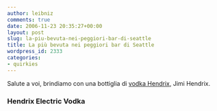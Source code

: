 ```yaml
---
author: leibniz
comments: true
date: 2006-11-23 20:35:27+00:00
layout: post
slug: la-piu-bevuta-nei-peggiori-bar-di-seattle
title: La più bevuta nei peggiori bar di Seattle
wordpress_id: 2333
categories:
- quirkies
---
```


Salute a voi, brindiamo con una bottiglia di [vodka Hendrix](http://www.houseofhendrix.com/vodka.php), Jimi Hendrix.

### Hendrix Electric Vodka
